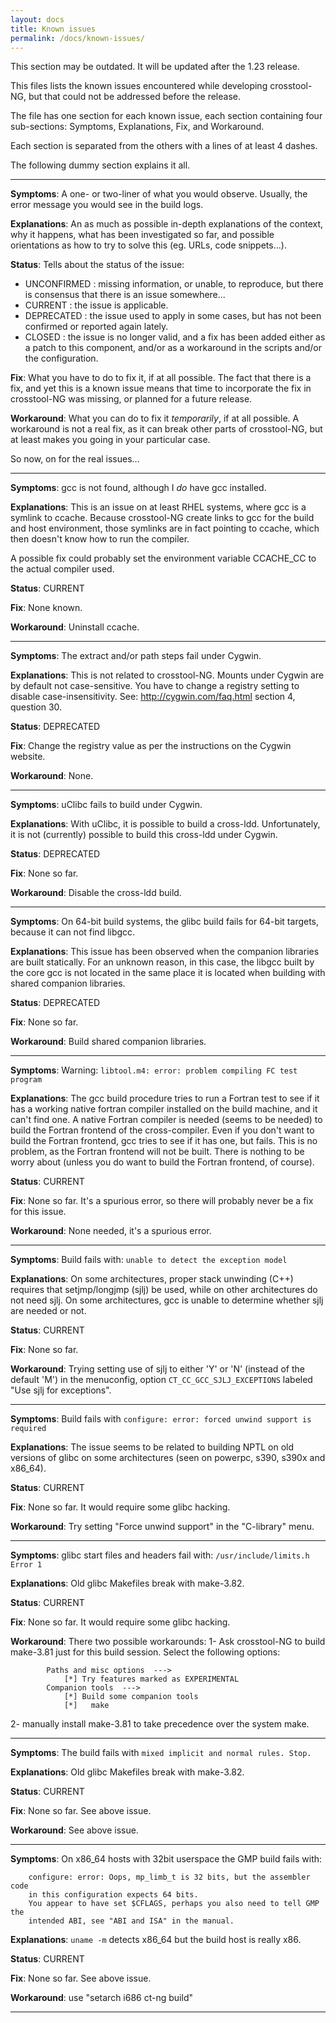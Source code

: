 ```yaml
---
layout: docs
title: Known issues
permalink: /docs/known-issues/
---
```


This section may be outdated. It will be updated after the 1.23 release.

This files lists the known issues encountered while developing crosstool-NG,
but that could not be addressed before the release.

The file has one section for each known issue, each section containing four
sub-sections: Symptoms, Explanations, Fix, and Workaround.

Each section is separated from the others with a lines of at least 4 dashes.

The following dummy section explains it all.

--------------------------------
**Symptoms**:
  A one- or two-liner of what you would observe.
  Usually, the error message you would see in the build logs.

**Explanations**:
  An as much as possible in-depth explanations of the context, why it
  happens, what has been investigated so far, and possible orientations
  as how to try to solve this (eg. URLs, code snippets...).

**Status**:
  Tells about the status of the issue:
  - UNCONFIRMED : missing information, or unable, to reproduce, but there
                  is consensus that there is an issue somewhere...
  - CURRENT     : the issue is applicable.
  - DEPRECATED  : the issue used to apply in some cases, but has not been
                  confirmed or reported again lately.
  - CLOSED      : the issue is no longer valid, and a fix has been added
                  either as a patch to this component, and/or as a
                  workaround in the scripts and/or the configuration.

**Fix**:
  What you have to do to fix it, if at all possible.
  The fact that there is a fix, and yet this is a known issue means that
  time to incorporate the fix in crosstool-NG was missing, or planned for
  a future release.

**Workaround**:
  What you can do to fix it *temporarily*, if at all possible.
  A workaround is not a real fix, as it can break other parts of
  crosstool-NG, but at least makes you going in your particular case.

So now, on for the real issues...

--------------------------------
**Symptoms**:
  gcc is not found, although I *do* have gcc installed.

**Explanations**:
  This is an issue on at least RHEL systems, where gcc is a symlink to ccache.
  Because crosstool-NG create links to gcc for the build and host environment,
  those symlinks are in fact pointing to ccache, which then doesn't know how
  to run the compiler.

  A possible fix could probably set the environment variable CCACHE_CC to the
  actual compiler used.

**Status**:
  CURRENT

**Fix**:
  None known.

**Workaround**:
  Uninstall ccache.

--------------------------------
**Symptoms**:
  The extract and/or path steps fail under Cygwin.

**Explanations**:
  This is not related to crosstool-NG. Mounts under Cygwin are by default not
  case-sensitive. You have to change a registry setting to disable
  case-insensitivity. See:
  http://cygwin.com/faq.html section 4, question 30.

**Status**:
  DEPRECATED

**Fix**:
  Change the registry value as per the instructions on the Cygwin website.

**Workaround**:
  None.

--------------------------------
**Symptoms**:
  uClibc fails to build under Cygwin.

**Explanations**:
  With uClibc, it is possible to build a cross-ldd. Unfortunately, it is
  not (currently) possible to build this cross-ldd under Cygwin.

**Status**:
  DEPRECATED

**Fix**:
  None so far.

**Workaround**:
  Disable the cross-ldd build.

--------------------------------
**Symptoms**:
  On 64-bit build systems, the glibc build fails for
  64-bit targets, because it can not find libgcc.

**Explanations**:
  This issue has been observed when the companion libraries are built
  statically. For an unknown reason, in this case, the libgcc built by the
  core gcc is not located in the same place it is located when building
  with shared companion libraries.

**Status**:
  DEPRECATED

**Fix**:
  None so far.

**Workaround**:
  Build shared companion libraries.

--------------------------------
**Symptoms**:
  Warning: `libtool.m4: error: problem compiling FC test program`

**Explanations**:
  The gcc build procedure tries to run a Fortran test to see if it has a
  working native fortran compiler installed on the build machine, and it
  can't find one. A native Fortran compiler is needed (seems to be needed)
  to build the Fortran frontend of the cross-compiler.
  Even if you don't want to build the Fortran frontend, gcc tries to see
  if it has one, but fails. This is no problem, as the Fortran frontend
  will not be built. There is nothing to be worry about (unless you do
  want to build the Fortran frontend, of course).

**Status**:
  CURRENT

**Fix**:
  None so far. It's a spurious error, so there will probably never be
  a fix for this issue.

**Workaround**:
  None needed, it's a spurious error.

--------------------------------
**Symptoms**:
  Build fails with: `unable to detect the exception model`

**Explanations**:
  On some architectures, proper stack unwinding (C++) requires that
  setjmp/longjmp (sjlj) be used, while on other architectures do not
  need sjlj. On some architectures, gcc is unable to determine whether
  sjlj are needed or not.

**Status**:
  CURRENT

**Fix**:
  None so far.

**Workaround**:
  Trying setting use of sjlj to either 'Y' or 'N' (instead of the
  default 'M') in the menuconfig, option `CT_CC_GCC_SJLJ_EXCEPTIONS`
  labeled "Use sjlj for exceptions".

--------------------------------
**Symptoms**:
  Build fails with `configure: error: forced unwind support is required`

**Explanations**:
  The issue seems to be related to building NPTL on old versions
  of glibc on some architectures (seen on powerpc, s390, s390x and x86_64).

**Status**:
  CURRENT

**Fix**:
  None so far. It would require some glibc hacking.

**Workaround**:
  Try setting "Force unwind support" in the "C-library" menu.

--------------------------------
**Symptoms**:
  glibc start files and headers fail with: `/usr/include/limits.h Error 1`

**Explanations**:
  Old glibc Makefiles break with make-3.82.

**Status**:
  CURRENT

**Fix**:
  None so far. It would require some glibc hacking.

**Workaround**:
  There two possible workarounds:
  1- Ask crosstool-NG to build make-3.81 just for this build session.
     Select the following options:
````
        Paths and misc options  --->
            [*] Try features marked as EXPERIMENTAL
        Companion tools  --->
            [*] Build some companion tools
            [*]   make
````
  2- manually install make-3.81 to take precedence over the system make.

--------------------------------
**Symptoms**:
  The build fails with `mixed implicit and normal rules. Stop.`

**Explanations**:
  Old glibc Makefiles break with make-3.82.

**Status**:
  CURRENT

**Fix**:
  None so far. See above issue.

**Workaround**:
  See above issue.

--------------------------------
**Symptoms**:
  On x86_64 hosts with 32bit userspace the GMP build fails with:
````
    configure: error: Oops, mp_limb_t is 32 bits, but the assembler code
    in this configuration expects 64 bits.
    You appear to have set $CFLAGS, perhaps you also need to tell GMP the
    intended ABI, see "ABI and ISA" in the manual.
````

**Explanations**:
  `uname -m` detects x86_64 but the build host is really x86.

**Status**:
  CURRENT

**Fix**:
  None so far. See above issue.

**Workaround**:
  use "setarch i686 ct-ng build"

--------------------------------
